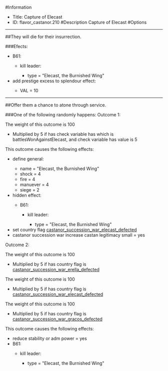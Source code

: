 #Information
 - Title: Capture of Elecast
 - ID: flavor_castanor.210
#Description
Capture of Elecast
#Options

___
##They will die for their insurrection.

###Efects:<ul><li>B61:</li><ul><li>kill leader:</li><ul><li>type = "Elecast, the Burnished Wing"</li></ul></ul><li>add prestige excess to splendour effect:</li><ul><li>VAL = 10</li></ul></ul>

___
##Offer them a chance to atone through service.

###One of the following randomly happens:
Outcome 1:

The weight of this outcome is 100
 - Multiplied by 5 if has check variable has which is battlesWonAgainstElecast, and check variable has value is 5

This outcome causes the following effects:<ul><li>define general:</li><ul><li>name = "Elecast, the Burnished Wing"</li><li>shock = 4</li><li>fire = 4</li><li>manuever = 4</li><li>siege = 2</li></ul><li>hidden effect:</li><ul><li>B61:</li><ul><li>kill leader:</li><ul><li>type = "Elecast, the Burnished Wing"</li></ul></ul></ul><li>set country flag [castanor_succession_war_elecast_defected](../flags/castanor_succession_war_elecast_defected.md)</li><li>castanor succession war increase castan legitimacy small = yes</li></ul>
Outcome 2:

The weight of this outcome is 100 
 - Multiplied by 5 if has country flag is [castanor_succession_war_erella_defected](../flags/castanor_succession_war_erella_defected.md)

The weight of this outcome is 100 
 - Multiplied by 5 if has country flag is [castanor_succession_war_elecast_defected](../flags/castanor_succession_war_elecast_defected.md)

The weight of this outcome is 100 
 - Multiplied by 5 if has country flag is [castanor_succession_war_gracos_defected](../flags/castanor_succession_war_gracos_defected.md)

This outcome causes the following effects:<ul><li>reduce stability or adm power = yes</li><li>B61:</li><ul><li>kill leader:</li><ul><li>type = "Elecast, the Burnished Wing"</li></ul></ul></ul>
